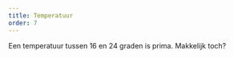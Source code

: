 ```yaml
---
title: Temperatuur
order: 7
---
```


Een temperatuur tussen 16 en 24 graden is prima. Makkelijk toch?